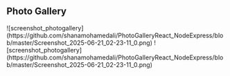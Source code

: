 <h2>Photo Gallery</h2>
![screenshot_photogallery](https://github.com/shanamohamedali/PhotoGalleryReact_NodeExpress/blob/master/Screenshot_2025-06-21_02-23-11_0.png)
![screenshot_photogallery](https://github.com/shanamohamedali/PhotoGalleryReact_NodeExpress/blob/master/Screenshot_2025-06-21_02-23-11_0.png)
